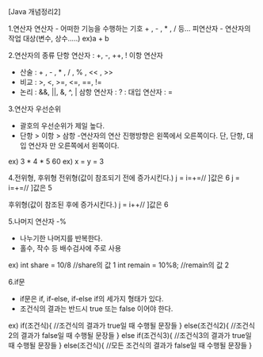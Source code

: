 [Java 개념정리2]

1.연산자
연산자 - 어떠한 기능을 수행하는 기호 + , - , * , / 등...
피연산자 - 연산자의 작업 대상(변수, 상수.....)
ex)a + b

2.연산자의 종류
단항 연산자 : +, -, ++, !
이항 연산자
   - 산술 : + , - , * , / , % , << , >>
   - 비교 : >, <, >=, <=, ==, !=
   - 논리 : &&, ||, &, ^, |
삼항 연산자 :  ? :
대입 연산자 : =

3.연산자 우선순위
  - 괄호의 우선순위가 제일 높다.
  - 단항 > 이항 > 삼항
  -연산자의 연산 진행방향은 왼쪽에서 오른쪽이다. 단, 단항, 대입 연산자 만 오른쪽에서 왼쪽이다.

  ex) 3 * 4 * 5   60
  ex) x = y = 3

4.전위형, 후위형
전위형(값이 참조되기 전에 증가시킨다.)
j = i=+=// ]값은 6
j = i=+=// ]값은 5

후위형(값이 참조된 후에 증가시킨다.)
j = i++// ]값은 6

5.나머지 연산자 -%
   - 나누기한 나머지를 반복한다.
   - 홀수, 작수 등 배수검사에 주로 사용

  ex)
  int share = 10/8  //share의 값 1
  int remain = 10%8; //remain의 값 2

6.if문
   - if문은 if, if-else, if-else if의 세가지 형태가 있다.
   - 조건식의 결과는 반드시 true 또는 false 이어야 한다.

ex)
if(조건식){
  //조건식의 결과가 true일 때 수행될 문장들
}
else(조건식2){
  //조건식2의 결과가 false일 때 수행될 문장들
}
else if(조건식3){
  //조건식3의 결과가 true일 때 수행될 문장들
}
else(조건식){
  //모든 조건식의 결과가 false일 때 수행될 문장들
}
